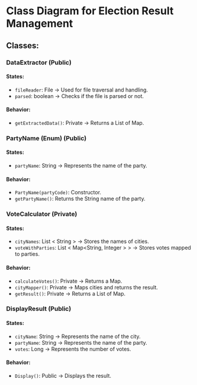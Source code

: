 # Class Diagram for Election Result Management

## Classes:

### DataExtractor (Public)
#### States:
- `fileReader`: File -> Used for file traversal and handling.
- `parsed`: boolean -> Checks if the file is parsed or not.

#### Behavior:
- `getExtractedData()`: Private -> Returns a List of Map.

### PartyName (Enum) (Public)
#### States:
- `partyName`: String -> Represents the name of the party.

#### Behavior:
- `PartyName(partyCode)`: Constructor.
- `getPartyName()`: Returns the String name of the party.

### VoteCalculator (Private)
#### States:
- `cityNames`: List < String > -> Stores the names of cities.
- `voteWithParties`: List < Map<String, Integer > > -> Stores votes mapped to parties.

#### Behavior:
- `calculateVotes()`: Private -> Returns a Map.
- `cityMapper()`: Private -> Maps cities and returns the result.
- `getResult()`: Private -> Returns a List of Map.

### DisplayResult (Public)
#### States:
- `cityName`: String -> Represents the name of the city.
- `partyName`: String -> Represents the name of the party.
- `votes`: Long -> Represents the number of votes.

#### Behavior:
- `Display()`: Public -> Displays the result.



















